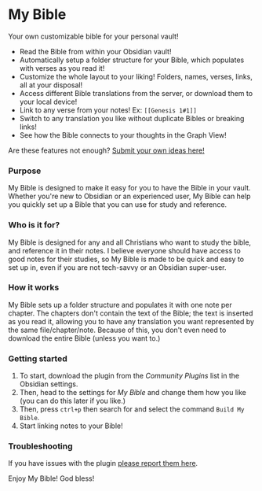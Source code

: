 # My Bible
Your own customizable bible for your personal vault!

- Read the Bible from within your Obsidian vault!
- Automatically setup a folder structure for your Bible, which populates with verses as you read it!
- Customize the whole layout to your liking! Folders, names, verses, links, all at your disposal!
- Access different Bible translations from the server, or download them to your local device!
- Link to any verse from your notes! Ex: `[[Genesis 1#1]]`
- Switch to any translation you like without duplicate Bibles or breaking links!
- See how the Bible connects to your thoughts in the Graph View!

Are these features not enough? [Submit your own ideas here!](https://github.com/GsLogiMaker/my-bible-obsidian-plugin/issues/new)

### Purpose
My Bible is designed to make it easy for you to have the Bible in your vault. Whether you're new to Obsidian or an experienced user, My Bible can help you quickly set up a Bible that you can use for study and reference.

### Who is it for?
My Bible is designed for any and all Christians who want to study the bible, and reference it in their notes. I believe everyone should have access to good notes for their studies, so My Bible is made to be quick and easy to set up in, even if you are not tech-savvy or an Obsidian super-user.

### How it works
My Bible sets up a folder structure and populates it with one note per chapter. The chapters don't contain the text of the Bible; the text is inserted as you read it, allowing you to have any translation you want represented by the same file/chapter/note. Because of this, you don't even need to download the entire Bible (unless you want to.)

### Getting started
1. To start, download the plugin from the *Community Plugins* list in the Obsidian settings.
2. Then, head to the settings for *My Bible* and change them how you like (you can do this later if you like.)
3. Then, press `ctrl+p` then search for and select the command `Build My Bible`.
4. Start linking notes to your Bible!

### Troubleshooting
If you have issues with the plugin [please report them here](https://github.com/GsLogiMaker/my-bible-obsidian-plugin/issues/new).

Enjoy My Bible! God bless!

